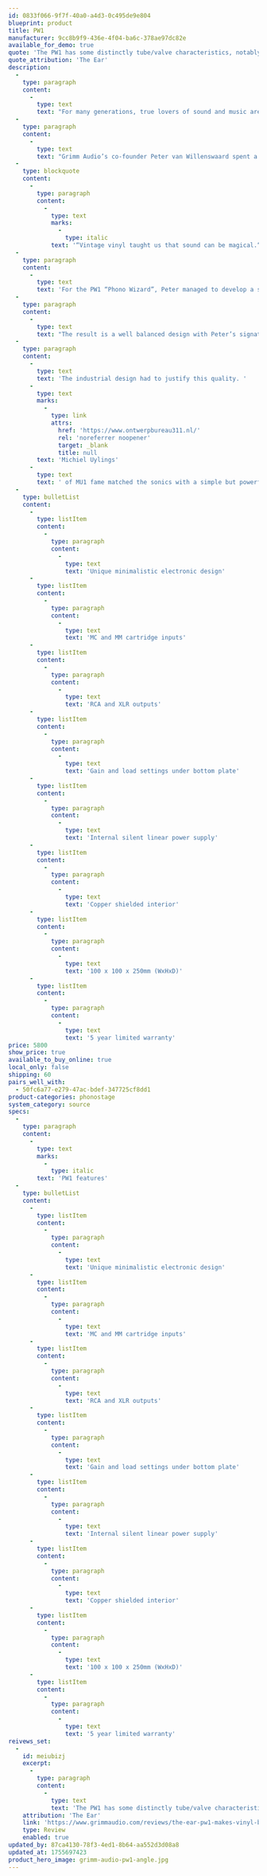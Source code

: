 ```yaml
---
id: 0833f066-9f7f-40a0-a4d3-0c495de9e804
blueprint: product
title: PW1
manufacturer: 9cc8b9f9-436e-4f04-ba6c-378ae97dc82e
available_for_demo: true
quote: 'The PW1 has some distinctly tube/valve characteristics, notably a fluency and openness allied to a balance that is revealing but never hard edged.'
quote_attribution: 'The Ear'
description:
  -
    type: paragraph
    content:
      -
        type: text
        text: "For many generations, true lovers of sound and music are inspired by vinyl playback. Even in these days of high performance digital audio playback systems it is hard to imagine a future without LP’s. There’s just something magical to it.\_"
  -
    type: paragraph
    content:
      -
        type: text
        text: "Grimm Audio’s co-founder Peter van Willenswaard spent a life time designing and improving phono preamps, both in solid state and with tubes. Of all stages of audio amplification, phono preamplifiers pose the biggest challenges to a designer. With moving coil cartridges, deep bass signals of a mere 50 nV require no less than 90 dB amplification!\_"
  -
    type: blockquote
    content:
      -
        type: paragraph
        content:
          -
            type: text
            marks:
              -
                type: italic
            text: '“Vintage vinyl taught us that sound can be magical.“'
  -
    type: paragraph
    content:
      -
        type: text
        text: 'For the PW1 “Phono Wizard”, Peter managed to develop a solid state phono preamplifier that matches his best tube based designs. Peter believes that designing a good phono preamp is not about achieving the lowest possible harmonic distortion as an isolated parameter. He searches for an elegantly minimalistic circuit design in which he optimizes the ‘electric environment’ of all the active components, in conjunction with a meticulously tuned power supply. Needless to say that passive components like capacitors and resistors are carefully picked.'
  -
    type: paragraph
    content:
      -
        type: text
        text: "The result is a well balanced design with Peter’s signature sound, that is very spacious, detailed and open, but at the same time rhythmically addictive and emotionally involving.\_"
  -
    type: paragraph
    content:
      -
        type: text
        text: 'The industrial design had to justify this quality. '
      -
        type: text
        marks:
          -
            type: link
            attrs:
              href: 'https://www.ontwerpbureau311.nl/'
              rel: 'noreferrer noopener'
              target: _blank
              title: null
        text: 'Michiel Uylings'
      -
        type: text
        text: ' of MU1 fame matched the sonics with a simple but powerful cabinet shape and Grimm Audio’s design team made the copper shielded interior look like a piece of art. Truly a design for generations to come.'
  -
    type: bulletList
    content:
      -
        type: listItem
        content:
          -
            type: paragraph
            content:
              -
                type: text
                text: 'Unique minimalistic electronic design'
      -
        type: listItem
        content:
          -
            type: paragraph
            content:
              -
                type: text
                text: 'MC and MM cartridge inputs'
      -
        type: listItem
        content:
          -
            type: paragraph
            content:
              -
                type: text
                text: 'RCA and XLR outputs'
      -
        type: listItem
        content:
          -
            type: paragraph
            content:
              -
                type: text
                text: 'Gain and load settings under bottom plate'
      -
        type: listItem
        content:
          -
            type: paragraph
            content:
              -
                type: text
                text: 'Internal silent linear power supply'
      -
        type: listItem
        content:
          -
            type: paragraph
            content:
              -
                type: text
                text: 'Copper shielded interior'
      -
        type: listItem
        content:
          -
            type: paragraph
            content:
              -
                type: text
                text: '100 x 100 x 250mm (WxHxD)'
      -
        type: listItem
        content:
          -
            type: paragraph
            content:
              -
                type: text
                text: '5 year limited warranty'
price: 5800
show_price: true
available_to_buy_online: true
local_only: false
shipping: 60
pairs_well_with:
  - 50fc6a77-e279-47ac-bdef-347725cf8dd1
product-categories: phonostage
system_category: source
specs:
  -
    type: paragraph
    content:
      -
        type: text
        marks:
          -
            type: italic
        text: 'PW1 features'
  -
    type: bulletList
    content:
      -
        type: listItem
        content:
          -
            type: paragraph
            content:
              -
                type: text
                text: 'Unique minimalistic electronic design'
      -
        type: listItem
        content:
          -
            type: paragraph
            content:
              -
                type: text
                text: 'MC and MM cartridge inputs'
      -
        type: listItem
        content:
          -
            type: paragraph
            content:
              -
                type: text
                text: 'RCA and XLR outputs'
      -
        type: listItem
        content:
          -
            type: paragraph
            content:
              -
                type: text
                text: 'Gain and load settings under bottom plate'
      -
        type: listItem
        content:
          -
            type: paragraph
            content:
              -
                type: text
                text: 'Internal silent linear power supply'
      -
        type: listItem
        content:
          -
            type: paragraph
            content:
              -
                type: text
                text: 'Copper shielded interior'
      -
        type: listItem
        content:
          -
            type: paragraph
            content:
              -
                type: text
                text: '100 x 100 x 250mm (WxHxD)'
      -
        type: listItem
        content:
          -
            type: paragraph
            content:
              -
                type: text
                text: '5 year limited warranty'
reivews_set:
  -
    id: meiubizj
    excerpt:
      -
        type: paragraph
        content:
          -
            type: text
            text: 'The PW1 has some distinctly tube/valve characteristics, notably a fluency and openness allied to a balance that is revealing but never hard edged. It brings the power of solid state to the party however and has the very low noise that such tech can provide for the modern music lover. The Grimm PW1 is a good looking, great sounding winner, if you want to hear more of what’s in those grooves do not overlook it.”'
    attribution: 'The Ear'
    link: 'https://www.grimmaudio.com/reviews/the-ear-pw1-makes-vinyl-better/'
    type: Review
    enabled: true
updated_by: 87ca4130-78f3-4ed1-8b64-aa552d3d08a8
updated_at: 1755697423
product_hero_image: grimm-audio-pw1-angle.jpg
---
```

